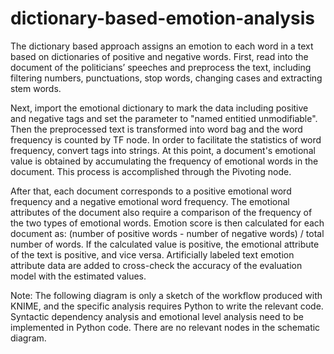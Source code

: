 # dictionary-based-emotion-analysis

The dictionary based approach assigns an emotion to each word in a text based on dictionaries of positive and negative words. 
First, read into the document of the politicians’ speeches and preprocess the text, including filtering numbers, punctuations, stop words, changing cases and extracting stem words. 

Next, import the emotional dictionary to mark the data including positive and negative tags and set the parameter to "named entitied unmodifiable". Then the preprocessed text is transformed into word bag and the word frequency is counted by TF node. In order to facilitate the statistics of word frequency, convert tags into strings. At this point, a document's emotional value is obtained by accumulating the frequency of emotional words in the document. This process is accomplished through the Pivoting node. 

After that, each document corresponds to a positive emotional word frequency and a negative emotional word frequency. The emotional attributes of the document also require a comparison of the frequency of the two types of emotional words. Emotion score is then calculated for each document as: (number of positive words - number of negative words) / total number of words. If the calculated value is positive, the emotional attribute of the text is positive, and vice versa. Artificially labeled text emotion attribute data are added to cross-check the accuracy of the evaluation model with the estimated values.

Note: The following diagram is only a sketch of the workflow produced with KNIME, and the specific analysis requires Python to write the relevant code. Syntactic dependency analysis and emotional level analysis need to be implemented in Python code. There are no relevant nodes in the schematic diagram. 
